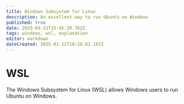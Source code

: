 ```yaml
---
title: Windows Subsystem for Linux
description: An excellent way to run Ubuntu on Windows
published: true
date: 2025-03-31T15:45:20.762Z
tags: windows, wsl, explanation
editor: markdown
dateCreated: 2025-02-11T10:28:01.167Z
---
```


# WSL

The Windows Subsystem for Linux (WSL) allows Windows users to run Ubuntu on Windows.